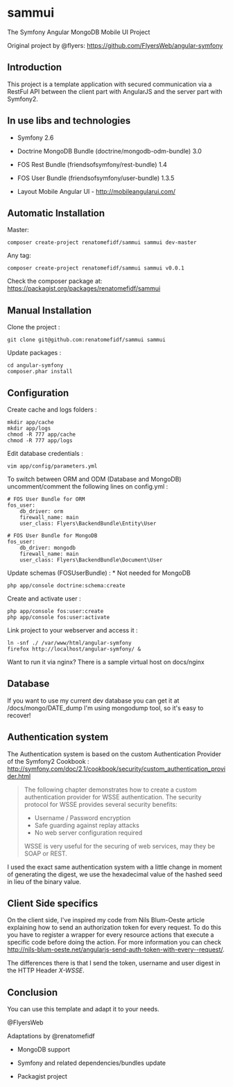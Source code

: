 sammui
===============

The Symfony Angular MongoDB Mobile UI Project

Original project by @flyers: https://github.com/FlyersWeb/angular-symfony 

Introduction
------------

This project is a template application with secured communication via a RestFul API between the client part with AngularJS and the server part with Symfony2.

In use libs and technologies
------------

- Symfony 2.6

- Doctrine MongoDB Bundle (doctrine/mongodb-odm-bundle) 3.0

- FOS Rest Bundle (friendsofsymfony/rest-bundle) 1.4

- FOS User Bundle (friendsofsymfony/user-bundle) 1.3.5

- Layout Mobile Angular UI - http://mobileangularui.com/

Automatic Installation
------------

Master:

	composer create-project renatomefidf/sammui sammui dev-master
	
Any tag:

	composer create-project renatomefidf/sammui sammui v0.0.1


Check the composer package at: https://packagist.org/packages/renatomefidf/sammui

Manual Installation
------------

Clone the project :

	git clone git@github.com:renatomefidf/sammui sammui

Update packages :

	cd angular-symfony
	composer.phar install

Configuration
-------------

Create cache and logs folders :

	mkdir app/cache
	mkdir app/logs
	chmod -R 777 app/cache
	chmod -R 777 app/logs

Edit database credentials :

	vim app/config/parameters.yml

To switch between ORM and ODM (Database and MongoDB) uncomment/comment the following lines on config.yml :
	
	# FOS User Bundle for ORM
    fos_user:
        db_driver: orm
        firewall_name: main
        user_class: Flyers\BackendBundle\Entity\User
    
    # FOS User Bundle for MongoDB
    fos_user:
        db_driver: mongodb
        firewall_name: main
        user_class: Flyers\BackendBundle\Document\User

Update schemas (FOSUserBundle) : * Not needed for MongoDB

 	php app/console doctrine:schema:create

Create and activate user :

	php app/console fos:user:create
	php app/console fos:user:activate

Link project to your webserver and access it :

	ln -snf ./ /var/www/html/angular-symfony
	firefox http://localhost/angular-symfony/ &

Want to run it via nginx? There is a sample virtual host on docs/nginx

Database
---------------------
If you want to use my current dev database you can get it at /docs/mongo/DATE_dump
I'm using mongodump tool, so it's easy to recover!

Authentication system
---------------------

The Authentication system is based on the custom Authentication Provider of the Symfony2 Cookbook : http://symfony.com/doc/2.1/cookbook/security/custom_authentication_provider.html

> The following chapter demonstrates how to create a custom authentication provider for WSSE authentication. The security protocol for WSSE provides several security benefits:
> * Username / Password encryption
> * Safe guarding against replay attacks
> * No web server configuration required
> 
> WSSE is very useful for the securing of web services, may they be SOAP or REST.

I used the exact same authentication system with a little change in moment of generating the digest, we use the hexadecimal value of the hashed seed in lieu of the binary value.

Client Side specifics
---------------------

On the client side, I've inspired my code from Nils Blum-Oeste article explaining how to send an authorization token for every request. To do this you have to register a wrapper for every resource actions that execute a specific code before doing the action. For more information you can check http://nils-blum-oeste.net/angularjs-send-auth-token-with-every--request/.

The differences there is that I send the token, username and user digest in the HTTP Header *X-WSSE*.

Conclusion
----------

You can use this template and adapt it to your needs.

@FlyersWeb

Adaptations by @renatomefidf

- MongoDB support

- Symfony and related dependencies/bundles update

- Packagist project